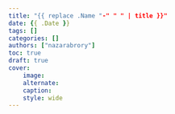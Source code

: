 ```yaml
---
title: "{{ replace .Name "-" " " | title }}"
date: {{ .Date }}
tags: []
categories: []
authors: ["nazarabrory"]
toc: true
draft: true
cover:
    image: 
    alternate:
    caption:
    style: wide
---
```



